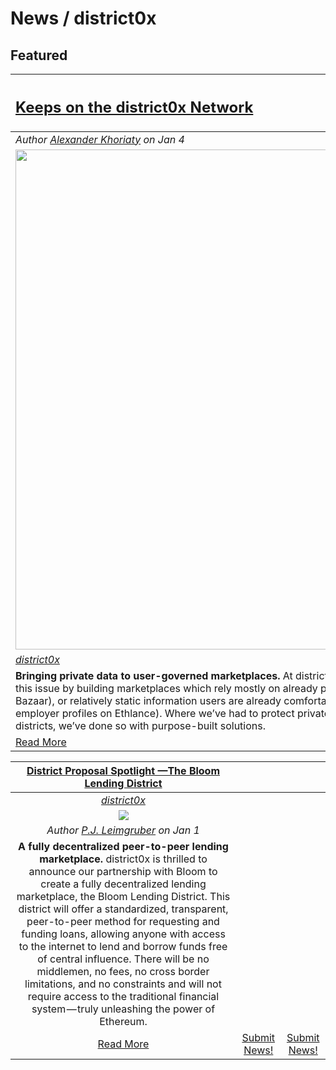 # News / district0x

## **Featured**
[<h2>**Keeps on the district0x Network**</h2>](https://blog.district0x.io/keeps-on-the-district0x-network-b36619011792) |
:----------- |
_Author [Alexander Khoriaty](https://blog.district0x.io/@alexander.k) on Jan 4_ |
[<img src="../images/district0x_keep.png" style="width: 50rem;">](https://blog.district0x.io/keeps-on-the-district0x-network-b36619011792) |
[_district0x_](district0x.md) |
**Bringing private data to user-governed marketplaces.** At district0x, we have thus far largely avoided this issue by building marketplaces which rely mostly on already public cryptographic data (Name Bazaar), or relatively static information users are already comfortable making public (like freelancer or employer profiles on Ethlance). Where we’ve had to protect private data for supporting services within districts, we’ve done so with purpose-built solutions. |
[Read More](https://blog.district0x.io/keeps-on-the-district0x-network-b36619011792) |

[**District Proposal Spotlight —The Bloom Lending District**](https://blog.district0x.io/district-proposal-spotlight-the-bloom-lending-district-2448a20a4470) | | |
:-----------:|:-------------:|:----------:|
[_district0x_](district0x.md) | | |
[<img src="../images/district0x_spotlight_bloom.jpeg">](https://blog.district0x.io/district-proposal-spotlight-the-bloom-lending-district-2448a20a4470) |  | |
_Author [P.J. Leimgruber](https://blog.district0x.io/@misterpeej) on Jan 1_ | | |
**A fully decentralized peer-to-peer lending marketplace.** district0x is thrilled to announce our partnership with Bloom to create a fully decentralized lending marketplace, the Bloom Lending District. This district will offer a standardized, transparent, peer-to-peer method for requesting and funding loans, allowing anyone with access to the internet to lend and borrow funds free of central influence. There will be no middlemen, no fees, no cross border limitations, and no constraints and will not require access to the traditional financial system — truly unleashing the power of Ethereum. | | |
[Read More](https://blog.district0x.io/district-proposal-spotlight-the-bloom-lending-district-2448a20a4470) | [Submit News!](https://github.com/aragon/aragon-monthly/pulls) | [Submit News!](https://github.com/aragon/aragon-monthly/pulls) |
